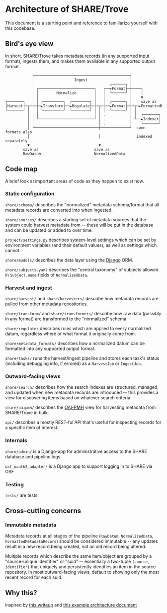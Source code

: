 # Architecture of SHARE/Trove

This document is a starting point and reference to familiarize yourself with this codebase.

## Bird's eye view
In short, SHARE/Trove takes metadata records (in any supported input format),
ingests them, and makes them available in any supported output format.
```
            ┌───────────────────────────────────────────┐
            │                  Ingest                   │
            │                                  ┌──────┐ │
            │ ┌─────────────────────────┐   ┌──►Format├─┼────┐
            │ │        Normalize        │   │  └──────┘ │    │
            │ │                         │   │           │    ▼
┌───────┐   │ │ ┌─────────┐  ┌────────┐ │   │  ┌──────┐ │    save as
│Harvest├─┬─┼─┼─►Transform├──►Regulate├─┼─┬─┼──►Format├─┼─┬─►FormattedMetadataRecord
└───────┘ │ │ │ └─────────┘  └────────┘ │ │ │  └──────┘ │ │
          │ │ │                         │ │ .           │ │  ┌───────┐
          │ │ └─────────────────────────┘ │ .           │ └──►Indexer│
          │ │                             │ .           │    └───────┘
          │ └─────────────────────────────┼─────────────┘  some formats also
          │                               │                indexed separately
          ▼                               ▼
        save as                         save as
        RawDatum                        NormalizedData
```

## Code map

A brief look at important areas of code as they happen to exist now.

### Static configuration

`share/schema/` describes the "normalized" metadata schema/format that all
metadata records are converted into when ingested.

`share/sources/` describes a starting set of metadata sources that the system
could harvest metadata from -- these will be put in the database and can be
updated or added to over time.

`project/settings.py` describes system-level settings which can be set by
environment variables (and their default values), as well as settings
which cannot.

`share/models/` describes the data layer using the [Django](https://www.djangoproject.com/) ORM.

`share/subjects.yaml` describes the "central taxonomy" of subjects allowed
in `Subject.name` fields of `NormalizedData`.

### Harvest and ingest

`share/harvest/` and `share/harvesters/` describe how metadata records
are pulled from other metadata repositories.

`share/transform/` and `share/transformers/` describe how raw data (possibly
in any format) are transformed to the "normalized" schema.

`share/regulate/` describes rules which are applied to every normalized datum,
regardless where or what format it originally come from.

`share/metadata_formats/` describes how a normalized datum can be formatted
into any supported output format.

`share/tasks/` runs the harvest/ingest pipeline and stores each task's status
(including debugging info, if errored) as a `HarvestJob` or `IngestJob`.

### Outward-facing views

`share/search/` describes how the search indexes are structured, managed, and
updated when new metadata records are introduced -- this provides a view for
discovering items based on whatever search criteria.

`share/oaipmh/` describes the [OAI-PMH](https://www.openarchives.org/OAI/openarchivesprotocol.html)
view for harvesting metadata from SHARE/Trove in bulk.

`api/` describes a mostly REST-ful API that's useful for inspecting records for
a specific item of interest.

### Internals

`share/admin/` is a Django-app for administrative access to the SHARE database
and pipeline logs

`osf_oauth2_adapter/` is a Django app to support logging in to SHARE via OSF

### Testing

`tests/` are tests.

## Cross-cutting concerns

### Immutable metadata

Metadata records at all stages of the pipeline (`RawDatum`, `NormalizedData`,
`FormattedMetadataRecord`) should be considered immutable -- any updates 
result in a new record being created, not an old record being altered.

Multiple records which describe the same item/object are grouped by a
"source-unique identifier" or "suid" -- essentially a two-tuple
`(source, identifier)` that uniquely and persistently identifies an item in
the source repository. In most outward-facing views, default to showing only
the most recent record for each suid.

## Why this?
inspired by [this writeup](https://matklad.github.io/2021/02/06/ARCHITECTURE.md.html)
and [this example architecture document](https://github.com/rust-analyzer/rust-analyzer/blob/d7c99931d05e3723d878bea5dc26766791fa4e69/docs/dev/architecture.md)

